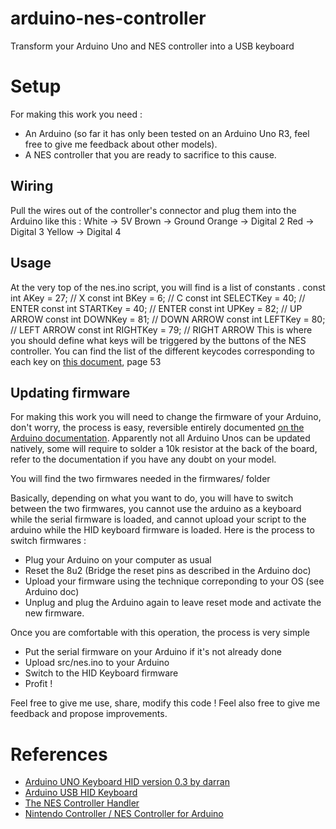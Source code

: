 arduino-nes-controller
======================

Transform your Arduino Uno and NES controller into a USB keyboard

Setup
======================

For making this work you need :
- An Arduino (so far it has only been tested on an Arduino Uno R3, feel free to give me feedback about other models).
- A NES controller that you are ready to sacrifice to this cause.


Wiring
----------------------

Pull the wires out of the controller's connector and plug them into the Arduino like this :
	White	-> 5V
	Brown	-> Ground
	Orange	-> Digital 2
	Red		-> Digital 3
	Yellow	-> Digital 4

Usage
----------------------

At the very top of the nes.ino script, you will find is a list of constants
.
	const int AKey = 27;         // X
	const int BKey = 6;          // C
	const int SELECTKey = 40;    // ENTER
	const int STARTKey = 40;     // ENTER
	const int UPKey = 82;        // UP ARROW
	const int DOWNKey = 81;      // DOWN ARROW
	const int LEFTKey = 80;      // LEFT ARROW
	const int RIGHTKey = 79;     // RIGHT ARROW
This is where you should define what keys will be triggered by the buttons of the NES controller.
You can find the list of the different keycodes corresponding to each key on [this document](http://www.usb.org/developers/devclass_docs/Hut1_11.pdf), page 53


Updating firmware
----------------------

For making this work you will need to change the firmware of your Arduino, don't worry, the process is easy, reversible entirely documented [on the Arduino documentation](http://arduino.cc/en/Hacking/DFUProgramming8U2#.UytV5_l5MWs).
Apparently not all Arduino Unos can be updated natively, some will require to solder a 10k resistor at the back of the board, refer to the documentation if you have any doubt on your model.

You will find the two firmwares needed in the firmwares/ folder

Basically, depending on what you want to do, you will have to switch between the two firmwares, you cannot use the arduino as a keyboard while the serial firmware is loaded, and cannot upload your script to the arduino while the HID keyboard firmware is loaded.
Here is the process to switch firmwares :
- Plug your Arduino on your computer as usual
- Reset the 8u2 (Bridge the reset pins as described in the Arduino doc)
- Upload your firmware using the technique correponding to your OS (see Arduino doc)
- Unplug and plug the Arduino again to leave reset mode and activate the new firmware.

Once you are comfortable with this operation, the process is very simple
- Put the serial firmware on your Arduino if it's not already done
- Upload src/nes.ino to your Arduino
- Switch to the HID Keyboard firmware
- Profit !



Feel free to give me use, share, modify this code !
Feel also free to give me feedback and propose improvements.


References
======================
- [Arduino UNO Keyboard HID version 0.3 by darran](http://hunt.net.nz/users/darran/weblog/b3029/Arduino_UNO_Keyboard_HID_version_03.html)
- [Arduino USB HID Keyboard](http://mitchtech.net/arduino-usb-hid-keyboard/)
- [The NES Controller Handler](http://www.mit.edu/~tarvizo/nes-controller.html)
- [Nintendo Controller / NES Controller for Arduino](http://forum.arduino.cc/index.php/topic,8481.0.html)